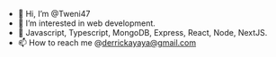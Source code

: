 - 👋 Hi, I’m @Tweni47
- 👀 I’m interested in web development. 
- 🌱 Javascript, Typescript, MongoDB, Express, React, Node, NextJS.
- 📫 How to reach me @derrickayaya@gmail.com 

<!---
Tweni47/Tweni47 is a ✨ special ✨ repository because its `README.md` (this file) appears on your GitHub profile.
You can click the Preview link to take a look at your changes.
--->
